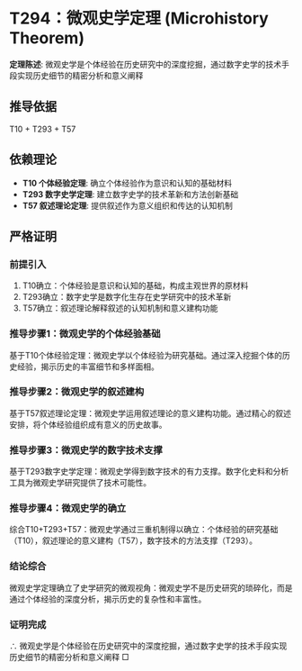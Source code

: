 # T294：微观史学定理 (Microhistory Theorem)

**定理陈述**: 微观史学是个体经验在历史研究中的深度挖掘，通过数字史学的技术手段实现历史细节的精密分析和意义阐释

## 推导依据
T10 + T293 + T57

## 依赖理论
- **T10 个体经验定理**: 确立个体经验作为意识和认知的基础材料
- **T293 数字史学定理**: 建立数字史学的技术革新和方法创新基础
- **T57 叙述理论定理**: 提供叙述作为意义组织和传达的认知机制

## 严格证明

### 前提引入
1. T10确立：个体经验是意识和认知的基础，构成主观世界的原材料
2. T293确立：数字史学是数字化生存在史学研究中的技术革新
3. T57确立：叙述理论解释叙述的认知机制和意义建构功能

### 推导步骤1：微观史学的个体经验基础
基于T10个体经验定理：微观史学以个体经验为研究基础。通过深入挖掘个体的历史经验，揭示历史的丰富细节和多样面相。

### 推导步骤2：微观史学的叙述建构
基于T57叙述理论定理：微观史学运用叙述理论的意义建构功能。通过精心的叙述安排，将个体经验组织成有意义的历史故事。

### 推导步骤3：微观史学的数字技术支撑
基于T293数字史学定理：微观史学得到数字技术的有力支撑。数字化史料和分析工具为微观史学研究提供了技术可能性。

### 推导步骤4：微观史学的确立
综合T10+T293+T57：微观史学通过三重机制得以确立：个体经验的研究基础（T10），叙述理论的意义建构（T57），数字技术的方法支撑（T293）。

### 结论综合
微观史学定理确立了史学研究的微观视角：微观史学不是历史研究的琐碎化，而是通过个体经验的深度分析，揭示历史的复杂性和丰富性。

### 证明完成
∴ 微观史学是个体经验在历史研究中的深度挖掘，通过数字史学的技术手段实现历史细节的精密分析和意义阐释 □